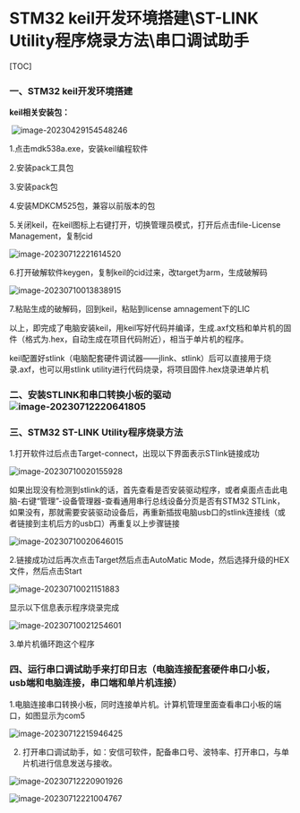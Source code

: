 # STM32 keil开发环境搭建\ST-LINK Utility程序烧录方法\串口调试助手

[TOC]



### 一、STM32 keil开发环境搭建

**keil相关安装包：**

​		![image-20230429154548246](assets/image-20230429154548246.png)

1.点击mdk538a.exe，安装keil编程软件

2.安装pack工具包

3.安装pack包

4.安装MDKCM525包，兼容以前版本的包

5.关闭keil，在keil图标上右键打开，切换管理员模式，打开后点击file-License Management，复制cid

![image-20230712221614520](安装keil环境搭建.assets/image-20230712221614520.png)

6.打开破解软件keygen，复制keil的cid过来，改target为arm，生成破解码

![image-20230710013838915](安装keil环境搭建.assets/image-20230710013838915.png)	

7.粘贴生成的破解码，回到keil，粘贴到license amnagement下的LIC



以上，即完成了电脑安装keil，用keil写好代码并编译，生成.axf文档和单片机的固件（格式为.hex，自动生成在项目代码附近），相当于单片机的程序。

keil配置好stlink（电脑配套硬件调试器——jlink、stlink）后可以直接用于烧录.axf，也可以用stlink utility进行代码烧录，将项目固件.hex烧录进单片机

### 二、安装STLINK和串口转换小板的驱动![image-20230712220641805](安装keil环境搭建.assets/image-20230712220641805.png)

### 三、STM32 ST-LINK Utility程序烧录方法

1.打开软件过后点击Target-connect，出现以下界面表示STlink链接成功

![image-20230710020155928](安装keil环境搭建.assets/image-20230710020155928.png)

如果出现没有检测到stlink的话，首先查看是否安装驱动程序，或者桌面点击此电脑-右键“管理”-设备管理器-查看通用串行总线设备分页是否有STM32 STLink，如果没有，那就需要安装驱动设备后，再重新插拔电脑usb口的stlink连接线（或者链接到主机后方的usb口）再重复以上步骤链接

![image-20230710020646015](安装keil环境搭建.assets/image-20230710020646015.png)

2.链接成功过后再次点击Target然后点击AutoMatic Mode，然后选择升级的HEX文件，然后点击Start

![image-20230710021151883](安装keil环境搭建.assets/image-20230710021151883.png)

显示以下信息表示程序烧录完成

![image-20230710021254601](安装keil环境搭建.assets/image-20230710021254601.png)

3.单片机循环跑这个程序

### 四、运行串口调试助手来打印日志（电脑连接配套硬件串口小板，usb端和电脑连接，串口端和单片机连接）

1.电脑连接串口转换小板，同时连接单片机。计算机管理里面查看串口小板的端口，如图显示为com5

![image-20230712215946425](安装keil环境搭建.assets/image-20230712215946425.png)



2. 打开串口调试助手，如：安信可软件，配备串口号、波特率、打开串口，与单片机进行信息发送与接收。

![image-20230712220901926](安装keil环境搭建.assets/image-20230712220901926.png)

![image-20230712221004767](安装keil环境搭建.assets/image-20230712221004767.png)
